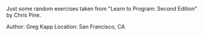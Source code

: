 Just some random exercises taken from "Learn to Program: Second Edition" by Chris Pine.

Author: Greg Kapp
Location: San Francisco, CA